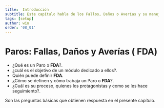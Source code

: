 ```yaml
---
title:  Introducción
subtitle: Este capítulo habla de los Fallos, Daños o Averías y su manejo en el sistema.
tags: [setup]
author: win
order: '08_01'
---
```

# Paros: Fallas, Daños y Averías ( **FDA**)

- ¿Qué es un Paro o  **FDA**?.
- ¿cuál es el objetivo de un módulo dedicado a ellos?.
- Quién puede definir  **FDA**.
- ¿Cómo se definen y cómo trabaja un Paro o  **FDA**?.  
- ¿Cuál es su proceso, quienes los protagonistas y como se les hace seguimiento?.

Son las preguntas básicas que obtienen respuesta en el presente capítulo.

